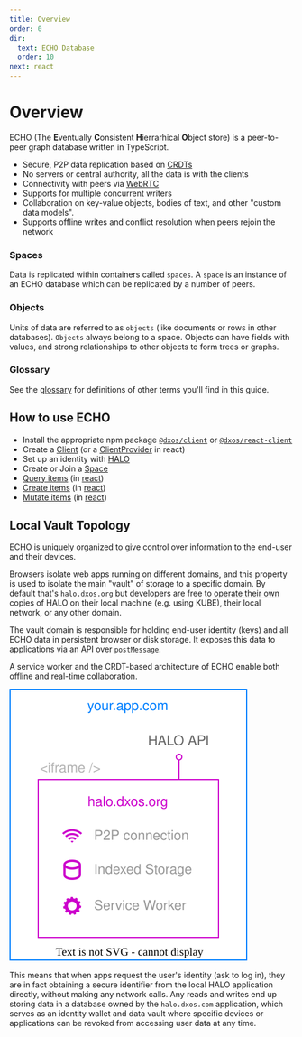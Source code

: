```yaml
---
title: Overview
order: 0
dir:
  text: ECHO Database
  order: 10
next: react
---
```


# Overview

ECHO (The **E**ventually **C**onsistent **H**ierrarhical **O**bject store) is a peer-to-peer graph database written in TypeScript.

*   Secure, P2P data replication based on [CRDTs](https://en.wikipedia.org/wiki/Conflict-free_replicated_data_type)
*   No servers or central authority, all the data is with the clients
*   Connectivity with peers via [WebRTC](https://en.wikipedia.org/wiki/WebRTC)
*   Supports for multiple concurrent writers
*   Collaboration on key-value objects, bodies of text, and other "custom data models".
*   Supports offline writes and conflict resolution when peers rejoin the network

### Spaces

Data is replicated within containers called `spaces`. A `space` is an instance of an ECHO database which can be replicated by a number of peers.

### Objects

Units of data are referred to as `objects` (like documents or rows in other databases). `Objects` always belong to a space. Objects can have fields with values, and strong relationships to other objects to form trees or graphs.

### Glossary

See the [glossary](glossary) for definitions of other terms you'll find in this guide.

## How to use ECHO

*   Install the appropriate npm package [`@dxos/client`](typescript) or [`@dxos/react-client`](react)
*   Create a [Client](typescript#configuration) (or a [ClientProvider](react#cofiguration) in react)
*   Set up an identity with [HALO](../halo)
*   Create or Join a [Space](spaces)
*   [Query items](queries) (in [react](react/queries))
*   [Create items](mutations#creating-items) (in [react](react/mutations))
*   [Mutate items](mutations#mutating-data) (in [react](react/mutations))

## Local Vault Topology

ECHO is uniquely organized to give control over information to the end-user and their devices.

Browsers isolate web apps running on different domains, and this property is used to isolate the main "vault" of storage to a specific domain. By default that's `halo.dxos.org` but developers are free to [operate their own](advanced#custom-halo-source) copies of HALO on their local machine (e.g. using KUBE), their local network, or any other domain.

The vault domain is responsible for holding end-user identity (keys) and all ECHO data in persistent browser or disk storage. It exposes this data to applications via an API over [`postMessage`](https://developer.mozilla.org/en-US/docs/Web/API/Window/postMessage).

A service worker and the CRDT-based architecture of ECHO enable both offline and real-time collaboration.

![HALO Vault Topology Diagram](./diagrams/topology.drawio.svg)

This means that when apps request the user's identity (ask to log in), they are in fact obtaining a secure identifier from the local HALO application directly, without making any network calls. Any reads and writes end up storing data in a database owned by the `halo.dxos.com` application, which serves as an identity wallet and data vault where specific devices or applications can be revoked from accessing user data at any time.
